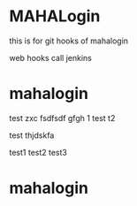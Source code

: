 # MAHALogin
this is for git hooks  of mahalogin

web hooks call jenkins











# mahalogin


test
zxc
fsdfsdf
gfgh
1
test
t2

test
thjdskfa

test1
test2
test3
# mahalogin
